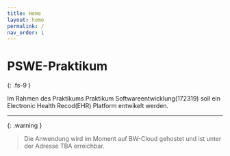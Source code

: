 ```yaml
---
title: Home
layout: home
permalink: /
nav_order: 1
---
```


# PSWE-Praktikum
{: .fs-9 }

Im Rahmen des Praktikums Praktikum Softwareentwicklung(172319) soll ein Electronic Health Recod(EHR) Platform entwikelt werden.

---
{: .warning }
> Die Anwendung wird im Moment auf BW-Cloud gehostet und ist unter der Adresse TBA erreichbar.

